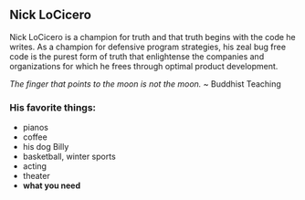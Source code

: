 ## Nick LoCicero

Nick LoCicero is a champion for truth and that truth begins with the code he writes.  As a champion for defensive program strategies, his zeal bug free code is the purest form of truth that enlightense the companies and organizations for which he frees through optimal product development.

*The finger that points to the moon is not the moon.* ~ Buddhist Teaching

### His favorite things:

- pianos
- coffee
- his dog Billy
- basketball, winter sports
- acting
- theater
- **what you need**
